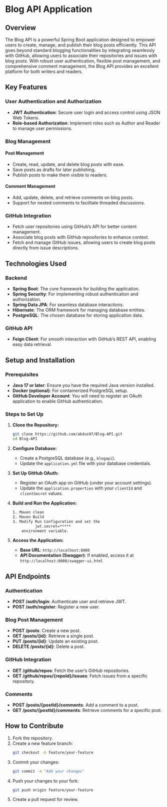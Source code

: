 # Blog API Application

## Overview
The Blog API is a powerful Spring Boot application designed to empower users to create, manage, and publish their blog posts efficiently. This API goes beyond standard blogging functionalities by integrating seamlessly with GitHub, allowing users to associate their repositories and issues with blog posts. With robust user authentication, flexible post management, and comprehensive comment management, the Blog API provides an excellent platform for both writers and readers.

## Key Features

### User Authentication and Authorization
- **JWT Authentication**: Secure user login and access control using JSON Web Tokens.
- **Role-based Authorization**: Implement roles such as Author and Reader to manage user permissions.

### Blog Management
#### Post Management
- Create, read, update, and delete blog posts with ease.
- Save posts as drafts for later publishing.
- Publish posts to make them visible to readers.

#### Comment Management
- Add, update, delete, and retrieve comments on blog posts.
- Support for nested comments to facilitate threaded discussions.

### GitHub Integration
- Fetch user repositories using GitHub’s API for better content management.
- Associate blog posts with GitHub repositories to enhance context.
- Fetch and manage GitHub issues, allowing users to create blog posts directly from issue descriptions.

## Technologies Used

### Backend
- **Spring Boot**: The core framework for building the application.
- **Spring Security**: For implementing robust authentication and authorization.
- **Spring Data JPA**: For seamless database interactions.
- **Hibernate**: The ORM framework for managing database entities.
- **PostgreSQL**: The chosen database for storing application data.

### GitHub API
- **Feign Client**: For smooth interaction with GitHub’s REST API, enabling easy data retrieval.


## Setup and Installation

### Prerequisites
- **Java 17 or later**: Ensure you have the required Java version installed.
- **Docker (optional)**: For containerized PostgreSQL setup.
- **GitHub Developer Account**: You will need to register an OAuth application to enable GitHub authentication.

### Steps to Set Up

1. **Clone the Repository:**
    ```bash
    git clone https://github.com/abdus97/Blog-API.git
    cd Blog-API
    ```

2. **Configure Database:**
    - Create a PostgreSQL database (e.g., `blogapi`).
    - Update the `application.yml` file with your database credentials.

3. **Set Up GitHub OAuth:**
    - Register an OAuth app on GitHub (under your account settings).
    - Update the `application.properties` with your `clientId` and `clientSecret` values.

4. **Build and Run the Application:**
    ```bash
    1. Maven clean
    2. Maven Build
    3. Modify Run Configuration and set the 
              jwt.secret=***** 
        environment variable.
    ```

5. **Access the Application:**
    - **Base URL**: `http://localhost:8080`
    - **API Documentation (Swagger)**: If enabled, access it at `http://localhost:8080/swagger-ui.html`

## API Endpoints

### Authentication
- **POST /auth/login**: Authenticate user and retrieve JWT.
- **POST /auth/register**: Register a new user.

### Blog Post Management
- **POST /posts**: Create a new post.
- **GET /posts/{id}**: Retrieve a single post.
- **PUT /posts/{id}**: Update an existing post.
- **DELETE /posts/{id}**: Delete a post.

### GitHub Integration
- **GET /github/repos**: Fetch the user’s GitHub repositories.
- **GET /github/repos/{repoId}/issues**: Fetch issues from a specific repository.

### Comments
- **POST /posts/{postId}/comments**: Add a comment to a post.
- **GET /posts/{postId}/comments**: Retrieve comments for a specific post.

## How to Contribute

1. Fork the repository.
2. Create a new feature branch:
    ```bash
    git checkout -b feature/your-feature
    ```
3. Commit your changes:
    ```bash
    git commit -m "Add your changes"
    ```
4. Push your changes to your fork:
    ```bash
    git push origin feature/your-feature
    ```
5. Create a pull request for review.
